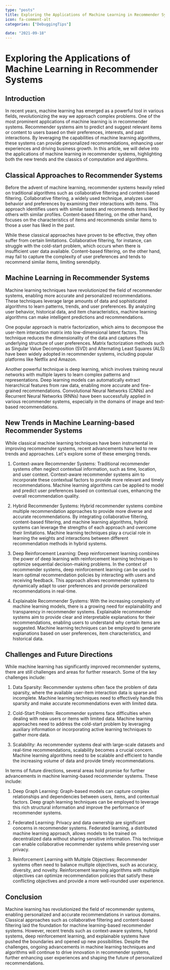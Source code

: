 ```yaml
---
type: "posts"
title: Exploring the Applications of Machine Learning in Recommender Systems
icon: fa-comment-alt
categories: ["DebuggingTips"]

date: "2021-09-18"
---
```




# Exploring the Applications of Machine Learning in Recommender Systems

## Introduction

In recent years, machine learning has emerged as a powerful tool in various fields, revolutionizing the way we approach complex problems. One of the most prominent applications of machine learning is in recommender systems. Recommender systems aim to predict and suggest relevant items or content to users based on their preferences, interests, and past interactions. By leveraging the capabilities of machine learning algorithms, these systems can provide personalized recommendations, enhancing user experiences and driving business growth. In this article, we will delve into the applications of machine learning in recommender systems, highlighting both the new trends and the classics of computation and algorithms.

## Classical Approaches to Recommender Systems

Before the advent of machine learning, recommender systems heavily relied on traditional algorithms such as collaborative filtering and content-based filtering. Collaborative filtering, a widely used technique, analyzes user behavior and preferences by examining their interactions with items. This approach identifies users with similar tastes and recommends items liked by others with similar profiles. Content-based filtering, on the other hand, focuses on the characteristics of items and recommends similar items to those a user has liked in the past.

While these classical approaches have proven to be effective, they often suffer from certain limitations. Collaborative filtering, for instance, can struggle with the cold-start problem, which occurs when there is insufficient user data available. Content-based filtering, on the other hand, may fail to capture the complexity of user preferences and tends to recommend similar items, limiting serendipity.

## Machine Learning in Recommender Systems

Machine learning techniques have revolutionized the field of recommender systems, enabling more accurate and personalized recommendations. These techniques leverage large amounts of data and sophisticated algorithms to learn patterns, trends, and user preferences. By analyzing user behavior, historical data, and item characteristics, machine learning algorithms can make intelligent predictions and recommendations.

One popular approach is matrix factorization, which aims to decompose the user-item interaction matrix into low-dimensional latent factors. This technique reduces the dimensionality of the data and captures the underlying structure of user preferences. Matrix factorization methods such as Singular Value Decomposition (SVD) and Alternating Least Squares (ALS) have been widely adopted in recommender systems, including popular platforms like Netflix and Amazon.

Another powerful technique is deep learning, which involves training neural networks with multiple layers to learn complex patterns and representations. Deep learning models can automatically extract hierarchical features from raw data, enabling more accurate and fine-grained recommendations. Convolutional Neural Networks (CNNs) and Recurrent Neural Networks (RNNs) have been successfully applied in various recommender systems, especially in the domains of image and text-based recommendations.

## New Trends in Machine Learning-based Recommender Systems

While classical machine learning techniques have been instrumental in improving recommender systems, recent advancements have led to new trends and approaches. Let's explore some of these emerging trends.

1. Context-aware Recommender Systems: Traditional recommender systems often neglect contextual information, such as time, location, and user context. Context-aware recommender systems aim to incorporate these contextual factors to provide more relevant and timely recommendations. Machine learning algorithms can be applied to model and predict user preferences based on contextual cues, enhancing the overall recommendation quality.

2. Hybrid Recommender Systems: Hybrid recommender systems combine multiple recommendation approaches to provide more diverse and accurate recommendations. By integrating collaborative filtering, content-based filtering, and machine learning algorithms, hybrid systems can leverage the strengths of each approach and overcome their limitations. Machine learning techniques play a crucial role in learning the weights and interactions between different recommendation methods in hybrid systems.

3. Deep Reinforcement Learning: Deep reinforcement learning combines the power of deep learning with reinforcement learning techniques to optimize sequential decision-making problems. In the context of recommender systems, deep reinforcement learning can be used to learn optimal recommendation policies by interacting with users and receiving feedback. This approach allows recommender systems to dynamically adapt to user preferences and provide personalized recommendations in real-time.

4. Explainable Recommender Systems: With the increasing complexity of machine learning models, there is a growing need for explainability and transparency in recommender systems. Explainable recommender systems aim to provide clear and interpretable explanations for their recommendations, enabling users to understand why certain items are suggested. Machine learning techniques can be employed to generate explanations based on user preferences, item characteristics, and historical data.

## Challenges and Future Directions

While machine learning has significantly improved recommender systems, there are still challenges and areas for further research. Some of the key challenges include:

1. Data Sparsity: Recommender systems often face the problem of data sparsity, where the available user-item interaction data is sparse and incomplete. Machine learning techniques need to effectively handle this sparsity and make accurate recommendations even with limited data.

2. Cold-Start Problem: Recommender systems face difficulties when dealing with new users or items with limited data. Machine learning approaches need to address the cold-start problem by leveraging auxiliary information or incorporating active learning techniques to gather more data.

3. Scalability: As recommender systems deal with large-scale datasets and real-time recommendations, scalability becomes a crucial concern. Machine learning algorithms need to be scalable and efficient to handle the increasing volume of data and provide timely recommendations.

In terms of future directions, several areas hold promise for further advancements in machine learning-based recommender systems. These include:

1. Deep Graph Learning: Graph-based models can capture complex relationships and dependencies between users, items, and contextual factors. Deep graph learning techniques can be employed to leverage this rich structural information and improve the performance of recommender systems.

2. Federated Learning: Privacy and data ownership are significant concerns in recommender systems. Federated learning, a distributed machine learning approach, allows models to be trained on decentralized data without sharing sensitive information. This technique can enable collaborative recommender systems while preserving user privacy.

3. Reinforcement Learning with Multiple Objectives: Recommender systems often need to balance multiple objectives, such as accuracy, diversity, and novelty. Reinforcement learning algorithms with multiple objectives can optimize recommendation policies that satisfy these conflicting objectives and provide a more well-rounded user experience.

## Conclusion

Machine learning has revolutionized the field of recommender systems, enabling personalized and accurate recommendations in various domains. Classical approaches such as collaborative filtering and content-based filtering laid the foundation for machine learning-based recommender systems. However, recent trends such as context-aware systems, hybrid systems, deep reinforcement learning, and explainable systems have pushed the boundaries and opened up new possibilities. Despite the challenges, ongoing advancements in machine learning techniques and algorithms will continue to drive innovation in recommender systems, further enhancing user experiences and shaping the future of personalized recommendations.